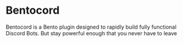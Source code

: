 # Bentocord

Bentocord is a Bento plugin designed to rapidly build fully functional Discord Bots. But stay powerful enough that you never have to leave